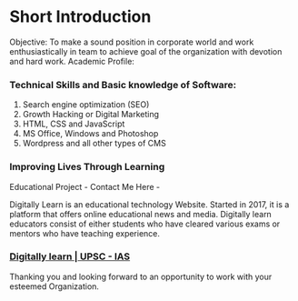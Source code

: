 # Short Introduction 

Objective: To make a sound position in corporate world and work enthusiastically in team to achieve goal of the organization with devotion and hard work.
Academic Profile:

### Technical Skills and Basic knowledge of Software:

1. Search engine optimization (SEO)
2. Growth Hacking or Digital Marketing
3. HTML, CSS and JavaScript
4. MS Office, Windows and Photoshop
5. Wordpress and all other types of CMS

### Improving Lives Through Learning

Educational Project - Contact Me Here - 

Digitally Learn is an educational technology Website. Started in 2017, it is a platform that offers online educational news and media. Digitally learn educators consist of either students who have cleared various exams or mentors who have teaching experience.

### [Digitally learn | UPSC - IAS](https://digitallylearn.com/) 

Thanking you and looking forward to an opportunity to work with your esteemed Organization.


